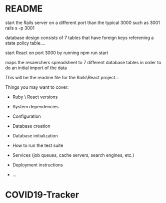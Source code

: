 # README

start the Rails server on a different port than the typical 3000 such as 3001
rails s -p 3001

database design consists of 7 tables that have foreign keys referening a state policy table....

start React on port 3000 by running npm run start

maps the resaerchers spreadsheet to 7 different database tables in order to do an initial import of the data 



This will be the readme file for the Rails\React project...

Things you may want to cover:

* Ruby \ React versions

* System dependencies

* Configuration

* Database creation

* Database initialization

* How to run the test suite

* Services (job queues, cache servers, search engines, etc.)

* Deployment instructions

* ...
# COVID19-Tracker
